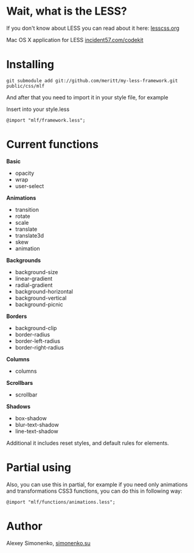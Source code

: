 Wait, what is the LESS?
=======================

If you don't know about LESS you can read about it here: [lesscss.org](http://lesscss.org)

Mac OS X application for LESS [incident57.com/codekit](http://incident57.com/codekit/)

Installing
==========

    git submodule add git://github.com/meritt/my-less-framework.git public/css/mlf

And after that you need to import it in your style file, for example

Insert into your style.less

    @import "mlf/framework.less";

Current functions
=================

**Basic**

 * opacity
 * wrap
 * user-select

**Animations**

 * transition
 * rotate
 * scale
 * translate
 * translate3d
 * skew
 * animation

**Backgrounds**

 * background-size
 * linear-gradient
 * radial-gradient
 * background-horizontal
 * background-vertical
 * background-picnic

**Borders**

 * background-clip
 * border-radius
 * border-left-radius
 * border-right-radius

**Columns**

 * columns

**Scrollbars**

 * scrollbar

**Shadows**

 * box-shadow
 * blur-text-shadow
 * line-text-shadow

Additional it includes reset styles, and default rules for elements.

Partial using
=============

Also, you can use this in partial, for example if you need only animations and transformations CSS3 functions, you can do this in following way:

    @import "mlf/functions/animations.less";

Author
======

Alexey Simonenko, [simonenko.su](http://simonenko.su)